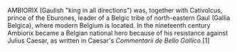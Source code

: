 AMBIORIX (Gaulish "king in all directions") was, together with Cativolcus, prince of the Eburones, leader of a Belgic tribe of north-eastern Gaul (Gallia Belgica), where modern Belgium is located. In the nineteenth century Ambiorix became a Belgian national hero because of his resistance against Julius Caesar, as written in Caesar's _Commentarii de Bello Gallico_.[1]
